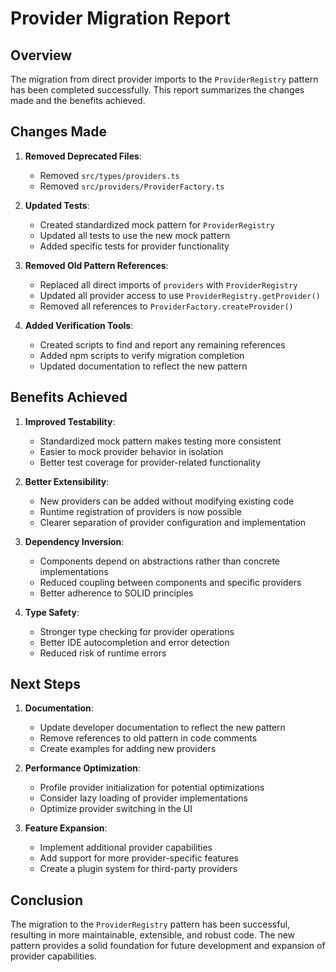 # Provider Migration Report

## Overview

The migration from direct provider imports to the `ProviderRegistry` pattern has been completed successfully. This report summarizes the changes made and the benefits achieved.

## Changes Made

1. **Removed Deprecated Files**:
   - Removed `src/types/providers.ts`
   - Removed `src/providers/ProviderFactory.ts`

2. **Updated Tests**:
   - Created standardized mock pattern for `ProviderRegistry`
   - Updated all tests to use the new mock pattern
   - Added specific tests for provider functionality

3. **Removed Old Pattern References**:
   - Replaced all direct imports of `providers` with `ProviderRegistry`
   - Updated all provider access to use `ProviderRegistry.getProvider()`
   - Removed all references to `ProviderFactory.createProvider()`

4. **Added Verification Tools**:
   - Created scripts to find and report any remaining references
   - Added npm scripts to verify migration completion
   - Updated documentation to reflect the new pattern

## Benefits Achieved

1. **Improved Testability**:
   - Standardized mock pattern makes testing more consistent
   - Easier to mock provider behavior in isolation
   - Better test coverage for provider-related functionality

2. **Better Extensibility**:
   - New providers can be added without modifying existing code
   - Runtime registration of providers is now possible
   - Clearer separation of provider configuration and implementation

3. **Dependency Inversion**:
   - Components depend on abstractions rather than concrete implementations
   - Reduced coupling between components and specific providers
   - Better adherence to SOLID principles

4. **Type Safety**:
   - Stronger type checking for provider operations
   - Better IDE autocompletion and error detection
   - Reduced risk of runtime errors

## Next Steps

1. **Documentation**:
   - Update developer documentation to reflect the new pattern
   - Remove references to old pattern in code comments
   - Create examples for adding new providers

2. **Performance Optimization**:
   - Profile provider initialization for potential optimizations
   - Consider lazy loading of provider implementations
   - Optimize provider switching in the UI

3. **Feature Expansion**:
   - Implement additional provider capabilities
   - Add support for more provider-specific features
   - Create a plugin system for third-party providers

## Conclusion

The migration to the `ProviderRegistry` pattern has been successful, resulting in more maintainable, extensible, and robust code. The new pattern provides a solid foundation for future development and expansion of provider capabilities.